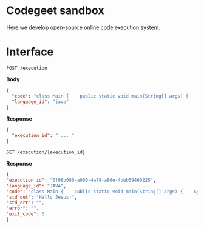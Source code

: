 # Codegeet sandbox
Here we develop open-source online code execution system.

# Interface

`POST /execution`

**Body**

```json
{
  "code": "class Main {    public static void main(String[] args) {    System.out.print(\"Hello Jesus!\"); }   }",
  "language_id": "java"
}
```

**Response**

```json
{
  "execution_id": " ... "
}
```

`GET /execution/{execution_id}`

**Response**
```json
{
"execution_id": "0f98b086-a060-4a78-a80e-4beb59460225",
"language_id": "JAVA",
"code": "class Main {    public static void main(String[] args) {    System.out.print(\"Hello Jesus!\"); }   }",
"std_out": "Hello Jesus!",
"std_err": "",
"error": "",
"exit_code": 0
}
```
